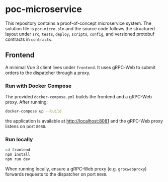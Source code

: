 # poc-microservice

This repository contains a proof-of-concept microservice system. The solution file is `poc-micro.sln` and the source code follows the structured layout under `src`, `tests`, `deploy`, `scripts`, `config`, and versioned protobuf contracts in `contracts`.

## Frontend

A minimal Vue 3 client lives under `frontend`. It uses gRPC-Web to submit orders to the dispatcher through a proxy.

### Run with Docker Compose

The provided `docker-compose.yml` builds the frontend and a gRPC-Web proxy. After running:

```bash
docker-compose up --build
```

the application is available at <http://localhost:8081> and the gRPC-Web proxy listens on port `8080`.

### Run locally

```bash
cd frontend
npm install
npm run dev
```

When running locally, ensure a gRPC-Web proxy (e.g. `grpcwebproxy`) forwards requests to the dispatcher on port `8080`.
